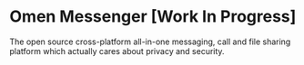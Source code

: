 # Omen Messenger  [Work In Progress]

The open source cross-platform all-in-one messaging, call and file sharing platform which actually cares about privacy and security.
